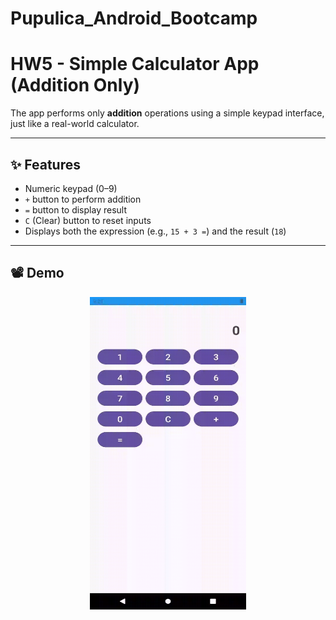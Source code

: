 # Pupulica_Android_Bootcamp

#  HW5 - Simple Calculator App (Addition Only)
The app performs only **addition** operations using a simple keypad interface, just like a real-world calculator.

---

## ✨ Features

- Numeric keypad (0–9)
- `+` button to perform addition
- `=` button to display result
- `C` (Clear) button to reset inputs
- Displays both the expression (e.g., `15 + 3 =`) and the result (`18`)

---

## 📽 Demo
<p align="center">
  <img src="https://raw.githubusercontent.com/berinackr/Pupulica_Android_Bootcamp/main/hw5/demo.gif" width="250" height="500" />
</p>





